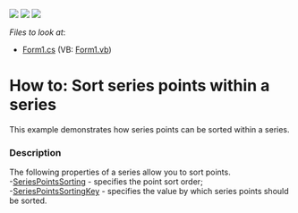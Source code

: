 <!-- default badges list -->
![](https://img.shields.io/endpoint?url=https://codecentral.devexpress.com/api/v1/VersionRange/128575732/16.1.4%2B)
[![](https://img.shields.io/badge/Open_in_DevExpress_Support_Center-FF7200?style=flat-square&logo=DevExpress&logoColor=white)](https://supportcenter.devexpress.com/ticket/details/T448690)
[![](https://img.shields.io/badge/📖_How_to_use_DevExpress_Examples-e9f6fc?style=flat-square)](https://docs.devexpress.com/GeneralInformation/403183)
<!-- default badges end -->
<!-- default file list -->
*Files to look at*:

* [Form1.cs](./CS/SeriesPointsSorting/Form1.cs) (VB: [Form1.vb](./VB/SeriesPointsSorting/Form1.vb))
<!-- default file list end -->
# How to: Sort series points within a series


This example demonstrates how series points can be sorted within a series.


<h3>Description</h3>

<p>The following properties of a series allow you to sort points.<br>-<a href="https://documentation.devexpress.com/#CoreLibraries/DevExpressXtraChartsSeriesBase_SeriesPointsSortingtopic">SeriesPointsSorting</a>&nbsp;- specifies the point sort order;<br>-<a href="https://documentation.devexpress.com/#CoreLibraries/DevExpressXtraChartsSeriesBase_SeriesPointsSortingKeytopic">SeriesPointsSortingKey</a>&nbsp;- specifies the value by which series points should be sorted.</p>

<br/>


